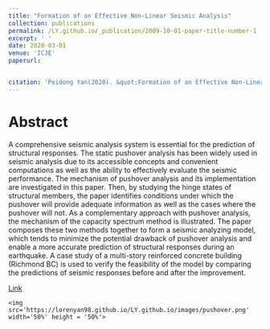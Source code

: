 ```yaml
---
title: "Formation of an Effective Non-Linear Seismic Analysis"
collection: publications
permalink: /LY.github.io/_publication/2009-10-01-paper-title-number-1
excerpt: ' '
date: 2020-03-01
venue: 'ICJE'
paperurl: 


citation: 'Peidong Yan(2020). &quot;Formation of an Effective Non-Linear Seismic Analysis.&quot;, DOI: 10.6919/ICJE.201910_5(11).0017, ISSN: 2414-1895 <i>ICJE</i>. 1(1).'
---
```



Abstract
===
A comprehensive seismic analysis system is essential for the prediction of structural responses. The static pushover analysis has been widely used in seismic analysis due to its accessible concepts and convenient computations as well as the ability to effectively evaluate the seismic performance. The mechanism of pushover analysis and its implementation are investigated in this paper. Then, by studying the hinge states of structural members, the paper identifies conditions under which the pushover will provide adequate information as well as the cases where the pushover will not. As a complementary approach with pushover analysis, the mechanism of the capacity spectrum method is illustrated. The paper composes these two methods together to form a seismic analyzing model, which tends to minimize the potential drawback of pushover analysis and enable a more accurate prediction of structural responses during an earthquake. A case study of a multi-story reinforced concrete building (Richmond BC) is used to verify the feasibility of the model by comparing the predictions of seismic responses before and after the improvement.

[Link](https://github.com/LorenYan98/LY.github.io/blob/main/files/_Pushover_Research%20paperICJE-5-11-120-129.pdf)


    <img src='https://lorenyan98.github.io/LY.github.io/images/pushover.png' width='50%' height = '50%'>
